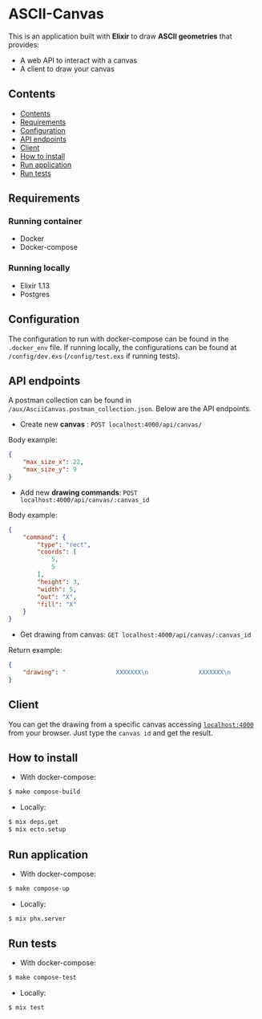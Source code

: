# ASCII-Canvas

This is an application built with **Elixir** to draw **ASCII geometries** that provides:

- A web API to interact with a canvas
- A client to draw your canvas

## Contents

- [Contents](#contents)
- [Requirements](#requirements)
- [Configuration](#configuration)
- [API endpoints](#api-endpoints)
- [Client](#client)
- [How to install](#how-to-install)
- [Run application](#run-application)
- [Run tests](#run-tests)

## Requirements

### Running container
- Docker
- Docker-compose

### Running locally
- Elixir 1.13
- Postgres

## Configuration

The configuration to run with docker-compose can be found in the `.docker_env` file.
If running locally, the configurations can be found at `/config/dev.exs` (`/config/test.exs` if running tests).

## API endpoints

A postman collection can be found in `/aux/AsciiCanvas.postman_collection.json`. Below are the API endpoints.

- Create new **canvas** : `POST localhost:4000/api/canvas/`

Body example:
```json
{
    "max_size_x": 22,
    "max_size_y": 9
}
```

- Add new **drawing commands**: `POST localhost:4000/api/canvas/:canvas_id`

Body example:
```json
{
    "command": {
        "type": "rect",
        "coords": [
            5,
            5
        ],
        "height": 3,
        "width": 5,
        "out": "X",
        "fill": "X"
    }
}
```

- Get drawing from canvas: `GET localhost:4000/api/canvas/:canvas_id`

Return example:
```json
{
    "drawing": "              XXXXXXX\n              XXXXXXX\n              XXXXXXX\nOOOOOOOO      XXXXXXX\nO      O      XXXXXXX\nO    XXXXX    XXXXXXX\nOOOOOXXXXX\n     XXXXX"
}
```

## Client
You can get the drawing from a specific canvas accessing [`localhost:4000`](http://localhost:4000) from your browser. Just type the `canvas id` and get the result.

## How to install

- With docker-compose:
```bash
$ make compose-build
```

- Locally:
```bash
$ mix deps.get
$ mix ecto.setup
```

## Run application

- With docker-compose:
```bash
$ make compose-up
```

- Locally:
```bash
$ mix phx.server
```

## Run tests

- With docker-compose:
```bash
$ make compose-test
```
- Locally:
```bash
$ mix test
```
